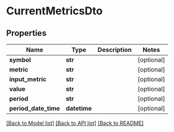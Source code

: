 # CurrentMetricsDto

## Properties
Name | Type | Description | Notes
------------ | ------------- | ------------- | -------------
**symbol** | **str** |  | [optional] 
**metric** | **str** |  | [optional] 
**input_metric** | **str** |  | [optional] 
**value** | **str** |  | [optional] 
**period** | **str** |  | [optional] 
**period_date_time** | **datetime** |  | [optional] 

[[Back to Model list]](../README.md#documentation-for-models) [[Back to API list]](../README.md#documentation-for-api-endpoints) [[Back to README]](../README.md)

